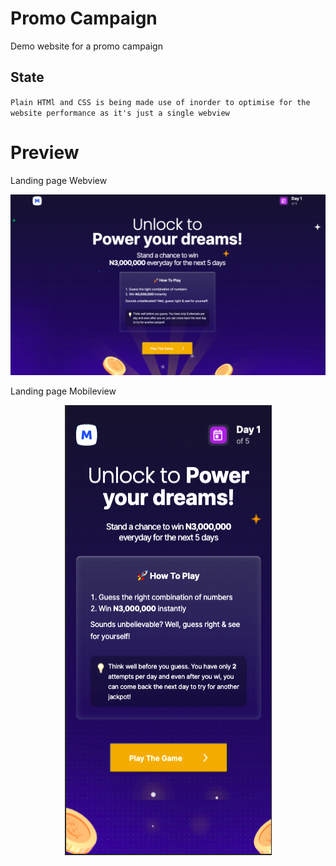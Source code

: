 # Promo Campaign
Demo website for a promo campaign 

## State

`
Plain HTMl and CSS is being made use of inorder to optimise for the website performance as it's just a single webview 
`

# Preview

Landing page Webview 

![WebPage Preview](https://github.com/jydoskey/WebTest/blob/main/images/preview/webview.png)

Landing page Mobileview 

<p align="center" alt="MobilePage Preview">
  <img width="331" height="720" src="https://github.com/jydoskey/WebTest/blob/main/images/preview/mobileview.png">
</p>


